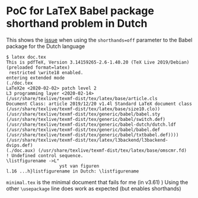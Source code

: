 # PoC for LaTeX Babel package shorthand problem in Dutch

This shows the [issue](https://github.com/latex3/babel/issues/140) when using the `shorthands=off` parameter to the Babel package for the Dutch language

```
$ latex doc.tex
This is pdfTeX, Version 3.14159265-2.6-1.40.20 (TeX Live 2019/Debian) (preloaded format=latex)
 restricted \write18 enabled.
entering extended mode
(./doc.tex
LaTeX2e <2020-02-02> patch level 2
L3 programming layer <2020-02-14>
(/usr/share/texlive/texmf-dist/tex/latex/base/article.cls
Document Class: article 2019/12/20 v1.4l Standard LaTeX document class
(/usr/share/texlive/texmf-dist/tex/latex/base/size10.clo))
(/usr/share/texlive/texmf-dist/tex/generic/babel/babel.sty
(/usr/share/texlive/texmf-dist/tex/generic/babel/switch.def)
(/usr/share/texlive/texmf-dist/tex/generic/babel-dutch/dutch.ldf
(/usr/share/texlive/texmf-dist/tex/generic/babel/babel.def
(/usr/share/texlive/texmf-dist/tex/generic/babel/txtbabel.def))))
(/usr/share/texlive/texmf-dist/tex/latex/l3backend/l3backend-dvips.def)
(./doc.aux) (/usr/share/texlive/texmf-dist/tex/latex/base/omscmr.fd)
! Undefined control sequence.
\listfigurename ->L"
                    yst van figuren
l.16 ...h}listfigurename in Dutch: \listfigurename
```

`minimal.tex` is the minimal document that fails for me (in v3.61)
)
Using the other `\usepackage` line does work as expected (but enables shorthands)
